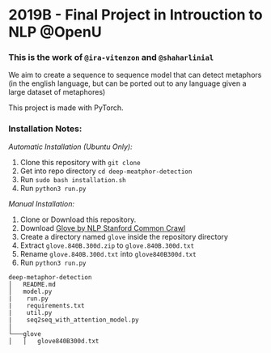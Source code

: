 # 2019B - Final Project in Introuction to NLP @OpenU
### This is the work of `@ira-vitenzon` and `@shaharlinial`

We aim to create a sequence to sequence model that can detect metaphors
(in the english language, but can be ported out to any language given a
large dataset of metaphores)

This project is made with PyTorch.


### Installation Notes:

*Automatic Installation (Ubuntu Only):* 

1. Clone this repository with `git clone`
2. Get into repo directory `cd deep-meatphor-detection`
3. Run `sudo bash installation.sh`
4. Run `python3 run.py`


*Manual Installation:*

1. Clone or Download this repository.
2. Download
   [Glove by NLP Stanford Common Crawl](http://nlp.stanford.edu/data/glove.840B.300d.zip)
3. Create a directory named `glove` inside the repository directory
4. Extract `glove.840B.300d.zip` to `glove.840B.300d.txt`
5. Rename `glove.840B.300d.txt` into `glove840B300d.txt`
6. Run `python3 run.py`

```
deep-metaphor-detection
│   README.md
│   model.py
|    run.py    
|    requirements.txt
|    util.py
|    seq2seq_with_attention_model.py
│
└───glove
│   │   glove840B300d.txt    
```